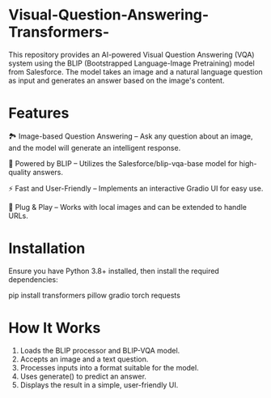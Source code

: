 # Visual-Question-Answering-Transformers-

This repository provides an AI-powered Visual Question Answering (VQA) system using the BLIP (Bootstrapped Language-Image Pretraining) model from Salesforce. The model takes an image and a natural language question as input and generates an answer based on the image's content.

# Features

🏞️ Image-based Question Answering – Ask any question about an image, and the model will generate an intelligent response.

🤖 Powered by BLIP – Utilizes the Salesforce/blip-vqa-base model for high-quality answers.

⚡ Fast and User-Friendly – Implements an interactive Gradio UI for easy use.

🔌 Plug & Play – Works with local images and can be extended to handle URLs.

# Installation

Ensure you have Python 3.8+ installed, then install the required dependencies:

pip install transformers pillow gradio torch requests

# How It Works
1. Loads the BLIP processor and BLIP-VQA model.
2. Accepts an image and a text question.
3. Processes inputs into a format suitable for the model.
4. Uses generate() to predict an answer.
5. Displays the result in a simple, user-friendly UI.
